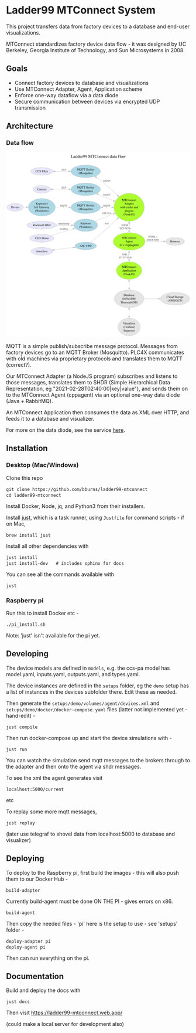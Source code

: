 # Ladder99 MTConnect System

This project transfers data from factory devices to a database and end-user visualizations. 

MTConnect standardizes factory device data flow - it was designed by UC Berkeley, Georgia Institute of Technology, and Sun Microsystems in 2008. 


## Goals

- Connect factory devices to database and visualizations
- Use MTConnect Adapter, Agent, Application scheme
- Enforce one-way dataflow via a data diode
- Secure communication between devices via encrypted UDP transmission


## Architecture

### Data flow

![arch](design/architecture.dot.svg)

MQTT is a simple publish/subscribe message protocol. Messages from factory devices go to an MQTT Broker (Mosquitto). PLC4X communicates with old machines via proprietary protocols and translates them to MQTT (correct?). 

Our MTConnect Adapter (a NodeJS program) subscribes and listens to those messages, translates them to SHDR (Simple Hierarchical Data Representation, eg "2021-02-28T02:40:00|key|value"), and sends them on to the MTConnect Agent (cppagent) via an optional one-way data diode (Java + RabbitMQ). 

An MTConnect Application then consumes the data as XML over HTTP, and feeds it to a database and visualizer. 

For more on the data diode, see the service [here](services/diode).


## Installation

### Desktop (Mac/Windows)

Clone this repo

    git clone https://github.com/bburns/ladder99-mtconnect
    cd ladder99-mtconnect

Install Docker, Node, jq, and Python3 from their installers. 

Install [just](https://github.com/casey/just), which is a task runner, using `Justfile` for command scripts - if on Mac, 

    brew install just

Install all other dependencies with

    just install
    just install-dev   # includes sphinx for docs

You can see all the commands available with

    just

### Raspberry pi

Run this to install Docker etc -

    ./pi_install.sh

Note: 'just' isn't available for the pi yet.


## Developing

The device models are defined in `models`, e.g. the ccs-pa model has model.yaml, inputs.yaml, outputs.yaml, and types.yaml. 

The device instances are defined in the `setups` folder, eg the `demo` setup has a list of instances in the devices subfolder there. Edit these as needed.

Then generate the `setups/demo/volumes/agent/devices.xml` and `setups/demo/docker/docker-compose.yaml` files (latter not implemented yet - hand-edit) -

    just compile

Then run docker-compose up and start the device simulations with -

    just run

You can watch the simulation send mqtt messages to the brokers through to the adapter and then onto the agent via shdr messages. 

To see the xml the agent generates visit

    localhost:5000/current

etc

To replay some more mqtt messages,

    just replay

(later use telegraf to shovel data from localhost:5000 to database and visualizer)


## Deploying

To deploy to the Raspberry pi, first build the images - this will also push them to our Docker Hub - 

    build-adapter

Currently build-agent must be done ON THE PI - gives errors on x86.

    build-agent

Then copy the needed files - 'pi' here is the setup to use - see 'setups' folder -

    deploy-adapter pi
    deploy-agent pi

Then can run everything on the pi.


## Documentation

Build and deploy the docs with

    just docs

Then visit https://ladder99-mtconnect.web.app/

(could make a local server for development also)
